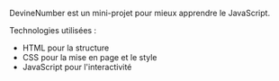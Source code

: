 DevineNumber est un mini-projet pour mieux apprendre le JavaScript. 

Technologies utilisées : 
- HTML pour la structure
- CSS pour la mise en page et le style
- JavaScript pour l'interactivité
